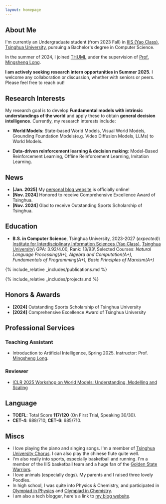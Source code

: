 ```yaml
---
layout: homepage
---
```


## About Me

I'm currently an Undergraduate student (from 2023 Fall) in [IIIS (Yao Class)](https://iiis.tsinghua.edu.cn/en/), [Tsinghua University](https://www.tsinghua.edu.cn/en/), pursuing a Bachelor's degree in Computer Science.

In the summer of 2024, I joined [THUML](https://github.com/thuml) under the supervision of [Prof. Mingsheng Long](http://ise.thss.tsinghua.edu.cn/~mlong/).

**I am actively seeking research intern opportunities in Summer 2025.** I welcome any collaboration or discussion, whether with seniors or peers. Please feel free to reach out!

## Research Interests
My research goal is to develop **Fundamental models with intrinsic understandings of the world** and apply these to obtain **general decision intelligence**. Currently, my research interests include:

- **World Models**: State-based World Models, Visual World Models, Grounding Foundation Models(e.g. Video Diffusion Models, LLMs) to World Models.

- **Data-driven reinforcement learning & decision making**: Model-Based Reinforcement Learning, Offline Reinforcement Learning, Imitation Learning.

## News
- **[Jan. 2025]** My [personal blog website](https://knightnemo.github.io/blog/) is officially online!
- **[Nov. 2024]** Honored to receive Comprehensive Excellence Award of Tsinghua.
- **[Nov. 2024]** Glad to receive Outstanding Sports Scholarship of Tsinghua.

## Education

- **B.S. in Computer Science**, Tsinghua University, 2023-2027 (_expected_)\\
    [Institute for Interdisciplinary Information Sciences (Yao Class)](https://iiis.tsinghua.edu.cn/en/), [Tsinghua University](https://www.tsinghua.edu.cn/en/)\\
    GPA: 3.92/4.00, Rank: 13/93\\
    Selected Courses: _Natural Language Processing(A+), Algebra and Computation(A+), Fundamentals of Programming(A+), Basic Principles of Marxism(A+)_

{% include_relative _includes/publications.md %}

{% include_relative _includes/projects.md %}


<!-- {% include_relative _includes/services.md %} -->

## Honors & Awards 
- **[2024]** Outstanding Sports Scholarship of Tsinghua University
- **[2024]** Comprehensive Excellence Award of Tsinghua University

## Professional Services
### Teaching Assistant

- Introduction to Artificial Intelligence, Spring 2025. Instructor: Prof. [Mingsheng Long](http://ise.thss.tsinghua.edu.cn/~mlong/).

### Reviewer
- [ICLR 2025 Workshop on World Models: Understanding, Modelling and Scaling](https://sites.google.com/view/worldmodel-iclr2025/)

## Language
- **TOEFL**: Total Score **117/120** (On First Trial, Speaking 30/30).
- **CET-4**: 688/710, **CET-6**: 685/710.

## Miscs
- I love playing the piano and singing songs. I'm a member of [Tsinghua University Chorus](https://www.arts.tsinghua.edu.cn/info/1084/1493.htm). I can also play the chinese flute quite well.
- I'm also really into sports, especially basketball and running. I'm a member of the IIIS basketball team and a huge fan of the [Golden State Warriors](https://www.nba.com/warriors/).
- I love animals (especially dogs). My parents and I raised three lovely Poodles.
- In high school, I was quite into Physics & Chemistry, and participated in [Olympiad in Physics](http://cpho.pku.edu.cn) and [Olympiad in Chemistry](https://www.chemsoc.org.cn).
- I am also a tech blogger, here's a link to [my blog website](https://knightnemo.github.io/blog/).
